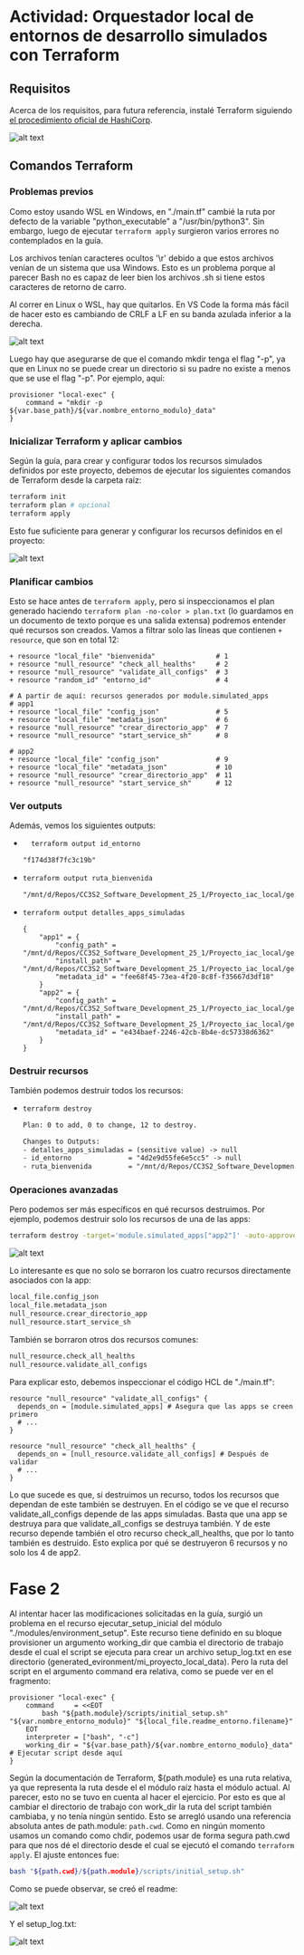 # Actividad: Orquestador local de entornos de desarrollo simulados con Terraform

## Requisitos

Acerca de los requisitos, para futura referencia, instalé Terraform siguiendo [el procedimiento oficial de HashiCorp](https://developer.hashicorp.com/terraform/tutorials/aws-get-started/install-cli#install-terraform).

![alt text](images/image-2.png)

## Comandos Terraform

### Problemas previos

Como estoy usando WSL en Windows, en "./main.tf" cambié la ruta por defecto de la variable "python_executable" a "/usr/bin/python3". Sin embargo, luego de ejecutar ``terraform apply`` surgieron varios errores no contemplados en la guía.

Los archivos tenían caracteres ocultos '\r' debido a que estos archivos venían de un sistema que usa Windows. Esto es un problema porque al parecer Bash no es capaz de leer bien los archivos .sh si tiene estos caracteres de retorno de carro.

Al correr en Linux o WSL, hay que quitarlos. En VS Code la forma más fácil de hacer esto es cambiando de CRLF a LF en su banda azulada inferior a la derecha.

![alt text](images/image-1.png)

Luego hay que asegurarse de que el comando mkdir tenga el flag "-p", ya que en Linux no se puede crear un directorio si su padre no existe a menos que se use el flag "-p". Por ejemplo, aquí:

```hcl
provisioner "local-exec" {
    command = "mkdir -p ${var.base_path}/${var.nombre_entorno_modulo}_data"
}
```

### Inicializar Terraform y aplicar cambios

Según la guía, para crear y configurar todos los recursos simulados definidos por este proyecto, debemos de ejecutar los siguientes comandos de Terraform desde la carpeta raíz:

```bash
terraform init
terraform plan # opcional
terraform apply
```

Esto fue suficiente para generar y configurar los recursos definidos en el proyecto:

![alt text](images/image.png)

### Planificar cambios

Esto se hace antes de ``terraform apply``, pero si inspeccionamos el plan generado haciendo ``terraform plan -no-color > plan.txt`` (lo guardamos en un documento de texto porque es una salida extensa) podremos entender qué recursos son creados. Vamos a filtrar solo las líneas que contienen ``+ resource``, que son en total 12:

```
+ resource "local_file" "bienvenida"               # 1
+ resource "null_resource" "check_all_healths"     # 2
+ resource "null_resource" "validate_all_configs"  # 3
+ resource "random_id" "entorno_id"                # 4

# A partir de aquí: recursos generados por module.simulated_apps
# app1
+ resource "local_file" "config_json"              # 5
+ resource "local_file" "metadata_json"            # 6
+ resource "null_resource" "crear_directorio_app"  # 7
+ resource "null_resource" "start_service_sh"      # 8

# app2
+ resource "local_file" "config_json"              # 9
+ resource "local_file" "metadata_json"            # 10
+ resource "null_resource" "crear_directorio_app"  # 11
+ resource "null_resource" "start_service_sh"      # 12

```

### Ver outputs

Además, vemos los siguientes outputs:

- ```bash
    terraform output id_entorno
    ```
    ```txt
    "f174d38f7fc3c19b"
    ```

-   ```bash
    terraform output ruta_bienvenida
    ```

    ```txt
    "/mnt/d/Repos/CC3S2_Software_Development_25_1/Proyecto_iac_local/generated_environment/bienvenida.txt"
    ```

-   ```bash
    terraform output detalles_apps_simuladas
    ```

    ```hcl
    {
        "app1" = {
            "config_path" = "/mnt/d/Repos/CC3S2_Software_Development_25_1/Proyecto_iac_local/generated_environment/services/app1_v1.0.2/config.json"
            "install_path" = "/mnt/d/Repos/CC3S2_Software_Development_25_1/Proyecto_iac_local/generated_environment/services/app1_v1.0.2"
            "metadata_id" = "fee68f45-73ea-4f20-8c8f-f35667d3df18"
        }
        "app2" = {
            "config_path" = "/mnt/d/Repos/CC3S2_Software_Development_25_1/Proyecto_iac_local/generated_environment/services/app2_v0.5.0/config.json"
            "install_path" = "/mnt/d/Repos/CC3S2_Software_Development_25_1/Proyecto_iac_local/generated_environment/services/app2_v0.5.0"
            "metadata_id" = "e434baef-2246-42cb-8b4e-dc57338d6362"
        }
    }
    ```

### Destruir recursos

También podemos destruir todos los recursos:

-   ```bash
    terraform destroy
    ```

    ```txt
    Plan: 0 to add, 0 to change, 12 to destroy.

    Changes to Outputs:
    - detalles_apps_simuladas = (sensitive value) -> null
    - id_entorno              = "4d2e9d55fe6e5cc5" -> null
    - ruta_bienvenida         = "/mnt/d/Repos/CC3S2_Software_Development_25_1/Proyecto_iac_local/generated_environment/bienvenida.txt" -> null
    ```

### Operaciones avanzadas

Pero podemos ser más específicos en qué recursos destruimos. Por ejemplo, podemos destruir solo los recursos de una de las apps:

```bash
terraform destroy -target='module.simulated_apps["app2"]' -auto-approve
```

![alt text](images/destroy-partial.png)

Lo interesante es que no solo se borraron los cuatro recursos directamente asociados con la app:

```txt
local_file.config_json
local_file.metadata_json
null_resource.crear_directorio_app
null_resource.start_service_sh
```

También se borraron otros dos recursos comunes:

```txt
null_resource.check_all_healths
null_resource.validate_all_configs
```

Para explicar esto, debemos inspeccionar el código HCL de "./main.tf":

```hcl
resource "null_resource" "validate_all_configs" {
  depends_on = [module.simulated_apps] # Asegura que las apps se creen primero
  # ...
}

resource "null_resource" "check_all_healths" {
  depends_on = [null_resource.validate_all_configs] # Después de validar
  # ...
}
```

Lo que sucede es que, si destruimos un recurso, todos los recursos que dependan de este también se destruyen. En el código se ve que el recurso validate_all_configs depende de las apps simuladas. Basta que una app se destruya para que validate_all_configs se destruya también. Y de este recurso depende también el otro recurso check_all_healths, que por lo tanto también es destruido. Esto explica por qué se destruyeron 6 recursos y no solo los 4 de app2.

# Fase 2

Al intentar hacer las modificaciones solicitadas en la guía, surgió un problema en el recurso ejecutar_setup_inicial del módulo "./modules/environment_setup". Este recurso tiene definido en su bloque provisioner un argumento working_dir que cambia el directorio de trabajo desde el cual el script se ejecuta para crear un archivo setup_log.txt en ese directorio (generated_evironment/mi_proyecto_local_data). Pero la ruta del script en el argumento command era relativa, como se puede ver en el fragmento:

```hcl
provisioner "local-exec" {
    command     = <<EOT
        bash "${path.module}/scripts/initial_setup.sh" "${var.nombre_entorno_modulo}" "${local_file.readme_entorno.filename}"
    EOT
    interpreter = ["bash", "-c"]
    working_dir = "${var.base_path}/${var.nombre_entorno_modulo}_data" # Ejecutar script desde aquí
}
```

Según la documentación de Terraform, ${path.module} es una ruta relativa, ya que representa la ruta desde el el módulo raíz hasta el módulo actual. Al parecer, esto no se tuvo en cuenta al hacer el ejercicio. Por esto es que al cambiar el directorio de trabajo con work_dir la ruta del script también cambiaba, y no tenía ningún sentido. Esto se arregló usando una referencia absoluta antes de path.module: ``path.cwd``. Como en ningún momento usamos un comando como chdir, podemos usar de forma segura path.cwd para que nos dé el directorio desde el cual se ejecutó el comando ``terraform apply``. El ajuste entonces fue:

```bash
bash "${path.cwd}/${path.module}/scripts/initial_setup.sh"
```

Como se puede observar, se creó el readme:

![alt text](images/fase2.png)

Y el setup_log.txt:

![alt text](images/setup_log.png)